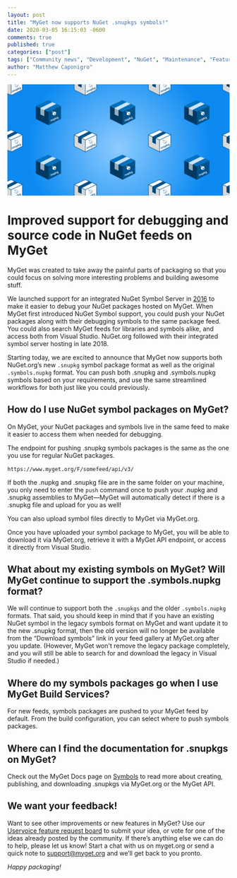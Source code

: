 ```yaml
---
layout: post
title: "MyGet now supports NuGet .snupkgs symbols!"
date: 2020-03-05 16:15:03 -0600
comments: true
published: true
categories: ["post"]
tags: ["Community news", "Development", "NuGet", "Maintenance", "Feature", "Symbols"]
author: "Matthew Caponigro"
---
```

<img src="/images/2020/myget-snupkg-blog-announcement.png" alt="MyGet Now Supports NuGet .snupkg Symbols." align="center" />

# Improved support for debugging and source code in NuGet feeds on MyGet

MyGet was created to take away the painful parts of packaging so that you could focus on solving more interesting problems and building awesome stuff. 

We launched support for an integrated NuGet Symbol Server in [2016](https://blog.myget.org/post/2016/01/05/introducing-debugging-source-code-and-symbols-for-nuget-packages.html) to make it easier to debug your NuGet packages hosted on MyGet. When MyGet first introduced NuGet Symbol support, you could push your NuGet packages along with their debugging symbols to the same package feed. You could also search MyGet feeds for libraries and symbols alike, and access both from Visual Studio. NuGet.org followed with their integrated symbol server hosting in late 2018.

Starting today, we are excited to announce that MyGet now supports both NuGet.org’s new `.snupkg` symbol package format as well as the original `.symbols.nupkg` format. You can push both .snupkg and .symbols.nupkg symbols based on your requirements, and use the same streamlined workflows for both just like you could previously.

## How do I use NuGet symbol packages on MyGet?

On MyGet, your NuGet packages and symbols live in the same feed to make it easier to access them when needed for debugging.

The endpoint for pushing .snupkg symbols packages is the same as the one you use for regular NuGet packages. 

```
https://www.myget.org/F/somefeed/api/v3/
```

If both the .nupkg and .snupkg file are in the same folder on your machine, you only need to enter the `push` command once to push your .nupkg and .snupkg assemblies to MyGet—MyGet will automatically detect if there is a .snupkg file and upload for you as well!

You can also upload symbol files directly to MyGet via MyGet.org.

Once you have uploaded your symbol package to MyGet, you will be able to download it via MyGet.org, retrieve it with a MyGet API endpoint, or access it directly from Visual Studio.


## What about my existing symbols on MyGet? Will MyGet continue to support the .symbols.nupkg format?

We will continue to support both the `.snupkgs` and the older `.symbols.nupkg` formats. That said, you should keep in mind that if you have an existing NuGet symbol in the legacy symbols format on MyGet and want update it to the new .snupkg format, then the old version will no longer be available from the “Download symbols” link in your feed gallery at MyGet.org after you update. (However, MyGet won't remove the legacy package completely, and you will still be able to search for and download the legacy in Visual Studio if needed.)


## Where do my symbols packages go when I use MyGet Build Services?

For new feeds, symbols packages are pushed to your MyGet feed by default. From the build configuration, you can select where to push symbols packages.

## Where can I find the documentation for .snupkgs on MyGet?

Check out the MyGet Docs page on [Symbols](https://docs.myget.org/docs/reference/symbols) to read more about creating, publishing, and downloading .snupkgs via MyGet.org or the MyGet API.

## We want your feedback!

Want to see other improvements or new features in MyGet? Use our [Uservoice feature request board](https://myget.uservoice.com/forums/135675-general/filters/top) to submit your idea, or vote for one of the ideas already posted by the community. If there’s anything else we can do to help, please let us know! Start a chat with us on myget.org or send a quick note to [support@myget.org](mailto:support@myget.org) and we’ll get back to you pronto.

_Happy packaging!_
